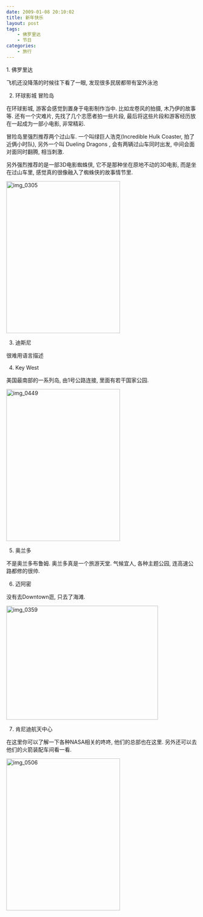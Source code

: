 ```yaml
---
date: 2009-01-08 20:10:02
title: 新年快乐
layout: post
tags:
    - 佛罗里达
    - 节日
categories:
    - 旅行
---
```

<!--more-->1. 佛罗里达

飞机还没降落的时候往下看了一眼, 发现很多民居都带有室外泳池

2. 环球影城 冒险岛

在环球影城, 游客会感觉到置身于电影制作当中. 比如龙卷风的拍摄, 木乃伊的故事等. 还有一个灾难片, 先找了几个志愿者拍一些片段, 最后将这些片段和游客经历放在一起成为一部小电影, 非常精彩.

冒险岛里强烈推荐两个过山车. 一个叫绿巨人浩克(Incredible Hulk Coaster, 拍了近俩小时队), 另外一个叫 Dueling Dragons , 会有两辆过山车同时出发, 中间会面对面同时翻腾, 相当刺激.

另外强烈推荐的是一部3D电影蜘蛛侠, 它不是那种坐在原地不动的3D电影, 而是坐在过山车里, 感觉真的很像融入了蜘蛛侠的故事情节里.

<a href="http://ztpala.com/wp-content/uploads/2009/01/img_0305.jpg"><img class="aligncenter size-medium wp-image-1674" title="img_0305" src="http://ztpala.com/wp-content/uploads/2009/01/img_0305.jpg?w=300" alt="img_0305" width="300" height="400" /></a>

3. 迪斯尼

很难用语言描述

4. Key West

美国最南部的一系列岛, 由1号公路连接, 里面有若干国家公园.

<a href="http://ztpala.com/wp-content/uploads/2009/01/img_0449.jpg"><img class="aligncenter size-medium wp-image-1670" title="img_0449" src="http://ztpala.com/wp-content/uploads/2009/01/img_0449.jpg?w=300" alt="img_0449" width="300" height="400" /></a>

5. 奥兰多

不是奥兰多布鲁姆. 奥兰多真是一个旅游天堂. 气候宜人, 各种主题公园, 连高速公路都修的很帅.

6. 迈阿密

没有去Downtown逛, 只去了海滩.

<a href="http://ztpala.com/wp-content/uploads/2009/01/img_0359.jpg"><img class="aligncenter size-medium wp-image-1675" title="img_0359" src="http://ztpala.com/wp-content/uploads/2009/01/img_0359.jpg?w=400" alt="img_0359" width="400" height="300" /></a>

7. 肯尼迪航天中心

在这里你可以了解一下各种NASA相关的咚咚, 他们的总部也在这里. 另外还可以去他们的火箭装配车间看一看.

<a href="http://ztpala.com/wp-content/uploads/2009/01/img_0506.jpg"><img class="aligncenter size-medium wp-image-1672" title="img_0506" src="http://ztpala.com/wp-content/uploads/2009/01/img_0506.jpg?w=300" alt="img_0506" width="300" height="400" /></a>